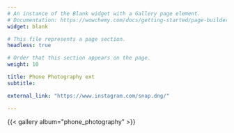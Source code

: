 ```yaml
---
# An instance of the Blank widget with a Gallery page element.
# Documentation: https://wowchemy.com/docs/getting-started/page-builder/
widget: blank

# This file represents a page section.
headless: true

# Order that this section appears on the page.
weight: 10

title: Phone Photography ext
subtitle:

external_link: "https://www.instagram.com/snap.dng/"

---
```

{{< gallery album="phone_photography" >}}
